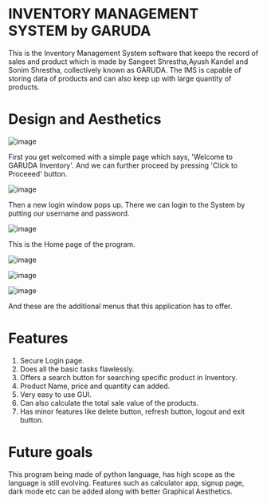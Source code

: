 # INVENTORY MANAGEMENT SYSTEM by GARUDA
This is the Inventory Management System software that keeps the record of sales and product which is made by Sangeet Shrestha,Ayush Kandel and Sonim Shrestha, collectively known as GARUDA. The IMS is capable of storing data of products and can also keep up with large quantity of products. 

# Design and Aesthetics
![image](https://user-images.githubusercontent.com/82662886/134919246-0e4e4ea1-e54d-4bd1-a694-76ac1f0deafe.png)

First you get welcomed with a simple page which says, 'Welcome to GARUDA Inventory'. And we can further proceed by pressing 'Click to Proceeed' button.

![image](https://user-images.githubusercontent.com/82662886/134919707-8a2704bd-1b80-4e29-a3b5-927d7be2c06b.png)

Then a new login window pops up. There we can login to the System by putting our username and password.

![image](https://user-images.githubusercontent.com/82662886/134920060-ecf60dc6-e88b-464a-bc58-4c18b13fc5a8.png)

This is the Home page of the program.

![image](https://user-images.githubusercontent.com/82662886/134921647-1a85ace4-8f08-4530-95e5-ecb08d456754.png)

![image](https://user-images.githubusercontent.com/82662886/134921703-7d466b2f-2d32-4ab2-849c-d7fb51cafc64.png)

![image](https://user-images.githubusercontent.com/82662886/134921785-411850de-74e1-42f1-bf27-4a6d3fc514a5.png)

And these are the additional menus that this application has to offer.

# Features
1. Secure Login page.
2. Does all the basic tasks flawlessly.
3. Offers a search button for searching specific product in Inventory.
4. Product Name, price and quantity can added.
5. Very easy to use GUI.
6. Can also calculate the total sale value of the products.
7. Has minor features like delete button, refresh button, logout and exit button.

# Future goals
This program being made of python language, has high scope as the language is still evolving. Features such as calculator app, signup page, dark mode etc can be added along with better Graphical Aesthetics.

